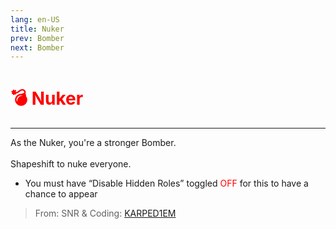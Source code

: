 ```yaml
---
lang: en-US
title: Nuker
prev: Bomber
next: Bomber
---
```


# <font color=red>💣 <b>Nuker</b></font> <Badge text="Hidden" type="tip" vertical="middle"/>
---

As the Nuker, you're a stronger Bomber.<br><br>
Shapeshift to nuke everyone.
* You must have “Disable Hidden Roles” toggled <font color=red>OFF</font> for this to have a chance to appear

> From: SNR & Coding: [KARPED1EM](https://github.com/KARPED1EM)